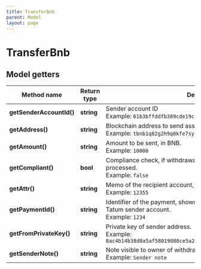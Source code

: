 ```yaml
---
title: TransferBnb
parent: Model
layout: page
---
```


# TransferBnb

## Model getters

Method name | Return type | Description | Notes
------------ | ------------- | ------------- | -------------
**getSenderAccountId()** | **string** | Sender account ID <br>Example: `61b3bffddfb389cde19c73be` |
**getAddress()** | **string** | Blockchain address to send assets <br>Example: `tbnb1q82g2h9q0kfe7sysnj5w7nlak92csfjztymp39` |
**getAmount()** | **string** | Amount to be sent, in BNB. <br>Example: `10000` |
**getCompliant()** | **bool** | Compliance check, if withdrawal is not compliant, it will not be processed. <br>Example: `false` | [optional]
**getAttr()** | **string** | Memo of the recipient account, if any. <br>Example: `12355` | [optional]
**getPaymentId()** | **string** | Identifier of the payment, shown for created Transaction within Tatum sender account. <br>Example: `1234` | [optional]
**getFromPrivateKey()** | **string** | Private key of sender address. <br>Example: `8ac4b14b38d8a5af58019088ce5a24b764536bccd1981cf79d3e09e9d1f2ad31` |
**getSenderNote()** | **string** | Note visible to owner of withdrawing account. <br>Example: `Sender note` | [optional]

